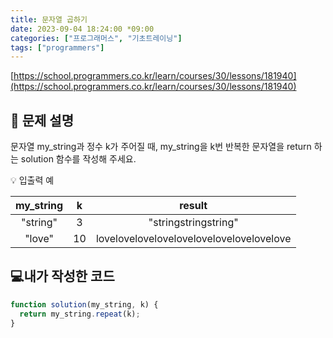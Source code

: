 ```yaml
---
title: 문자열 곱하기
date: 2023-09-04 18:24:00 *09:00
categories: ["프로그래머스", "기초트레이닝"]
tags: ["programmers"]
---
```


[https://school.programmers.co.kr/learn/courses/30/lessons/181940](https://school.programmers.co.kr/learn/courses/30/lessons/181940)

## 📔 문제 설명

문자열 my_string과 정수 k가 주어질 때, my_string을 k번 반복한 문자열을 return 하는 solution 함수를 작성해 주세요.

💡 입출력 예

| my_string |  k  |                  result                  |
| :-------: | :-: | :--------------------------------------: |
| "string"  |  3  |           "stringstringstring"           |
|  "love"   | 10  | lovelovelovelovelovelovelovelovelovelove |

## 💻내가 작성한 코드

```js
function solution(my_string, k) {
  return my_string.repeat(k);
}
```
